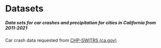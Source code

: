 # Datasets

##### Data sets for car crashes and precipitation for cities in California from 2011-2021

Car crash data requested from [CHP-SWITRS (ca.gov)](https://iswitrs.chp.ca.gov/Reports/jsp/RawData.jsp)
